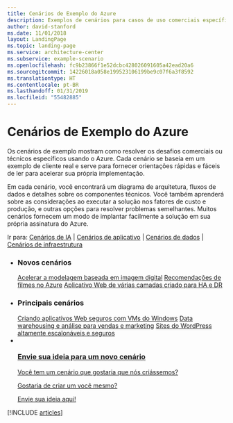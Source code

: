```yaml
---
title: Cenários de Exemplo do Azure
description: Exemplos de cenários para casos de uso comerciais específicos
author: david-stanford
ms.date: 11/01/2018
layout: LandingPage
ms.topic: landing-page
ms.service: architecture-center
ms.subservice: example-scenario
ms.openlocfilehash: fc9b23866f1e52dcbc428026091605a42ead20a6
ms.sourcegitcommit: 14226018a058e199523106199be9c07f6a3f8592
ms.translationtype: HT
ms.contentlocale: pt-BR
ms.lasthandoff: 01/31/2019
ms.locfileid: "55482885"
---
```

# <a name="azure-example-scenarios"></a>Cenários de Exemplo do Azure

Os cenários de exemplo mostram como resolver os desafios comerciais ou técnicos específicos usando o Azure. Cada cenário se baseia em um exemplo de cliente real e serve para fornecer orientações rápidas e fáceis de ler para acelerar sua própria implementação.

Em cada cenário, você encontrará um diagrama de arquitetura, fluxos de dados e detalhes sobre os componentes técnicos. Você também aprenderá sobre as considerações ao executar a solução nos fatores de custo e produção, e outras opções para resolver problemas semelhantes. Muitos cenários fornecem um modo de implantar facilmente a solução em sua própria assinatura do Azure.

Ir para: [Cenários de IA](#ai-scenarios) | [Cenários de aplicativo](#application-scenarios) | [Cenários de dados](#data-scenarios) | [Cenários de infraestrutura](#infrastructure-scenarios)

<ul class="panelContent cardsL">
    <li>
        <div class="cardSize">
            <div class="cardPadding">
                <div class="card">
                    <div class="cardText">
                        <h3>Novos cenários</h3>
                        <a class="barLink" href="/azure/architecture/example-scenario/infrastructure/image-modeling" data-linktype="absolute-path">Acelerar a modelagem baseada em imagem digital</a>
                        <a class="barLink" href="/azure/architecture/example-scenario/ai/movie-recommendations" data-linktype="absolute-path">Recomendações de filmes no Azure</a>
                        <a class="barLink" href="/azure/architecture/example-scenario/infrastructure/multi-tier-app-disaster-recovery" data-linktype="absolute-path">Aplicativo Web de várias camadas criado para HA e DR</a>
                    </div>
                </div>
            </div>
        </div>
    </li>
    <li>
        <div class="cardSize">
            <div class="cardPadding">
                <div class="card">
                    <div class="cardText">
                        <h3>Principais cenários</h3>
                        <a class="barLink" href="/azure/architecture/example-scenario/infrastructure/regulated-multitier-app" data-linktype="absolute-path">Criando aplicativos Web seguros com VMs do Windows</a>
                        <a class="barLink" href="/azure/architecture/example-scenario/data/data-warehouse" data-linktype="absolute-path">Data warehousing e análise para vendas e marketing</a>
                        <a class="barLink" href="/azure/architecture/example-scenario/infrastructure/wordpress" data-linktype="absolute-path">Sites do WordPress altamente escalonáveis e seguros</a>
                    </div>
                </div>
            </div>
        </div>
    </li>
    <li>
        <div class="cardSize">
            <div class="cardPadding">
                <div class="card">
                    <div class="cardText">
                        <a href="https://azure-architecture.uservoice.com/forums/918625-architecture-guidance" data-linktype="external">
                            <div class="cardSize cardsF">
                                <div class="cardPadding">
                                    <div class="card">
                                        <div class="cardImageOuter">
                                            <div class="cardImage">
                                                <img src="https://docs.microsoft.com/en-us/media/common/i_feedback.svg" alt="" data-linktype="external">
                                            </div>
                                        </div>
                                        <div class="cardText">
                                            <h3 class="x-hidden-focus">Envie sua ideia para um novo cenário</h3>
                                            <p>Você tem um cenário que gostaria que nós criássemos?</p>
                                            <p>Gostaria de criar um você mesmo?</p>
                                            <p>Envie sua ideia aqui!</p>
                                        </div>
                                    </div>
                                </div>
                            </div>
                        </a>
                    </div>
                </div>
            </div>
        </div>
    </li>
</ul>

[!INCLUDE [articles](../../includes/scenario_articles.md)]